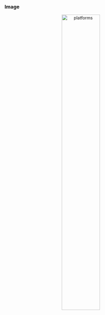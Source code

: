  ### Image
<div style="text-align: center">
<img src="https://lh3.googleusercontent.com/g4LSCiEc-F9muGnxxmu8pQpsbmDt0FUIYpicdDuuiXqzk8ygp_xGNNSTmCNfC0uTKWZO1AjlcseZ01j4rxa8aRlbrztLH2cw60m71A=w1000" alt="platforms" width="50%" style="">  
</div>
